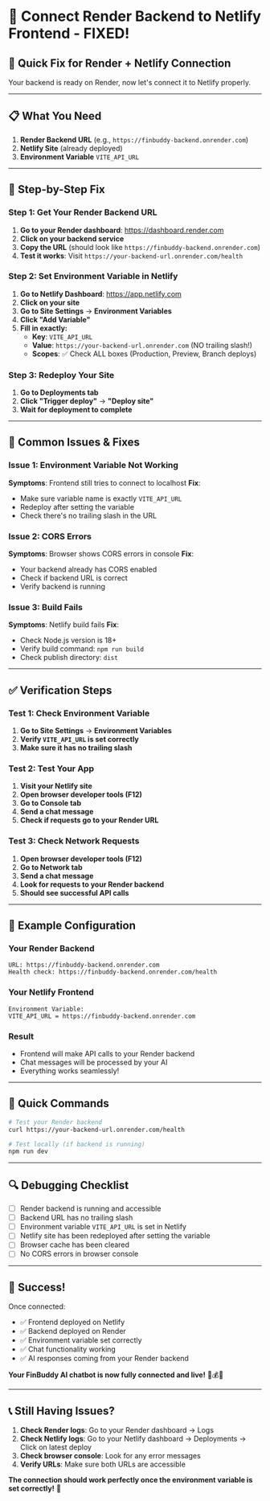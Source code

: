 # 🔗 Connect Render Backend to Netlify Frontend - FIXED!

## 🎯 Quick Fix for Render + Netlify Connection

Your backend is ready on Render, now let's connect it to Netlify properly.

---

## 📋 What You Need

1. **Render Backend URL** (e.g., `https://finbuddy-backend.onrender.com`)
2. **Netlify Site** (already deployed)
3. **Environment Variable** `VITE_API_URL`

---

## 🚀 Step-by-Step Fix

### Step 1: Get Your Render Backend URL

1. **Go to your Render dashboard**: https://dashboard.render.com
2. **Click on your backend service**
3. **Copy the URL** (should look like `https://finbuddy-backend.onrender.com`)
4. **Test it works**: Visit `https://your-backend-url.onrender.com/health`

### Step 2: Set Environment Variable in Netlify

1. **Go to Netlify Dashboard**: https://app.netlify.com
2. **Click on your site**
3. **Go to Site Settings** → **Environment Variables**
4. **Click "Add Variable"**
5. **Fill in exactly:**
   - **Key**: `VITE_API_URL`
   - **Value**: `https://your-backend-url.onrender.com` (NO trailing slash!)
   - **Scopes**: ✅ Check ALL boxes (Production, Preview, Branch deploys)

### Step 3: Redeploy Your Site

1. **Go to Deployments tab**
2. **Click "Trigger deploy"** → **"Deploy site"**
3. **Wait for deployment to complete**

---

## 🔧 Common Issues & Fixes

### Issue 1: Environment Variable Not Working
**Symptoms**: Frontend still tries to connect to localhost
**Fix**: 
- Make sure variable name is exactly `VITE_API_URL`
- Redeploy after setting the variable
- Check there's no trailing slash in the URL

### Issue 2: CORS Errors
**Symptoms**: Browser shows CORS errors in console
**Fix**: 
- Your backend already has CORS enabled
- Check if backend URL is correct
- Verify backend is running

### Issue 3: Build Fails
**Symptoms**: Netlify build fails
**Fix**:
- Check Node.js version is 18+
- Verify build command: `npm run build`
- Check publish directory: `dist`

---

## ✅ Verification Steps

### Test 1: Check Environment Variable
1. **Go to Site Settings** → **Environment Variables**
2. **Verify `VITE_API_URL` is set correctly**
3. **Make sure it has no trailing slash**

### Test 2: Test Your App
1. **Visit your Netlify site**
2. **Open browser developer tools (F12)**
3. **Go to Console tab**
4. **Send a chat message**
5. **Check if requests go to your Render URL**

### Test 3: Check Network Requests
1. **Open browser developer tools (F12)**
2. **Go to Network tab**
3. **Send a chat message**
4. **Look for requests to your Render backend**
5. **Should see successful API calls**

---

## 🎯 Example Configuration

### Your Render Backend
```
URL: https://finbuddy-backend.onrender.com
Health check: https://finbuddy-backend.onrender.com/health
```

### Your Netlify Frontend
```
Environment Variable:
VITE_API_URL = https://finbuddy-backend.onrender.com
```

### Result
- Frontend will make API calls to your Render backend
- Chat messages will be processed by your AI
- Everything works seamlessly!

---

## 🚀 Quick Commands

```bash
# Test your Render backend
curl https://your-backend-url.onrender.com/health

# Test locally (if backend is running)
npm run dev
```

---

## 🔍 Debugging Checklist

- [ ] Render backend is running and accessible
- [ ] Backend URL has no trailing slash
- [ ] Environment variable `VITE_API_URL` is set in Netlify
- [ ] Netlify site has been redeployed after setting the variable
- [ ] Browser cache has been cleared
- [ ] No CORS errors in browser console

---

## 🎉 Success!

Once connected:
- ✅ Frontend deployed on Netlify
- ✅ Backend deployed on Render
- ✅ Environment variable set correctly
- ✅ Chat functionality working
- ✅ AI responses coming from your Render backend

**Your FinBuddy AI chatbot is now fully connected and live!** 🎉💰🤖

---

## 📞 Still Having Issues?

1. **Check Render logs**: Go to your Render dashboard → Logs
2. **Check Netlify logs**: Go to your Netlify dashboard → Deployments → Click on latest deploy
3. **Check browser console**: Look for any error messages
4. **Verify URLs**: Make sure both URLs are accessible

**The connection should work perfectly once the environment variable is set correctly!** 🔗
